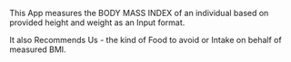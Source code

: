 This App measures the BODY MASS INDEX of  an individual based on provided height and weight as an Input format.


It also Recommends Us  - the kind of Food to avoid or Intake on behalf of measured BMI.

